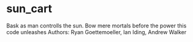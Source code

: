 # sun_cart
 Bask as man controlls the sun.  Bow mere mortals before the power this code unleashes
Authors: Ryan Goettemoeller, Ian Iding, Andrew Walker
